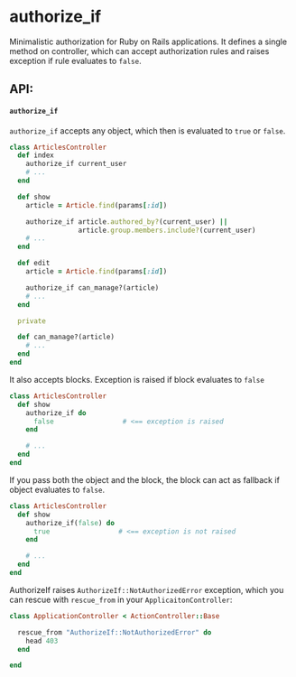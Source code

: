 # authorize_if

Minimalistic authorization for Ruby on Rails applications. It defines
a single method on controller, which can accept authorization rules and
raises exception if rule evaluates to `false`.

## API:

#### `authorize_if`

`authorize_if` accepts any object, which then is evaluated to `true` or
`false`.

```ruby
class ArticlesController
  def index
    authorize_if current_user
    # ...
  end

  def show
    article = Article.find(params[:id])

    authorize_if article.authored_by?(current_user) ||
                 article.group.members.include?(current_user)
    # ...
  end

  def edit
    article = Article.find(params[:id])

    authorize_if can_manage?(article)
    # ...
  end

  private

  def can_manage?(article)
    # ...
  end
end
```

It also accepts blocks. Exception is raised if block evaluates to `false`

```ruby
class ArticlesController
  def show
    authorize_if do
      false                 # <== exception is raised
    end

    # ...
  end
end
```

If you pass both the object and the block, the block can act as fallback
if object evaluates to `false`.

```ruby
class ArticlesController
  def show
    authorize_if(false) do
      true                 # <== exception is not raised
    end

    # ...
  end
end
```

AuthorizeIf raises `AuthorizeIf::NotAuthorizedError` exception, which
you can rescue with `rescue_from` in your `ApplicaitonController`:


```ruby
class ApplicationController < ActionController::Base

  rescue_from "AuthorizeIf::NotAuthorizedError" do
    head 403
  end

end
```

